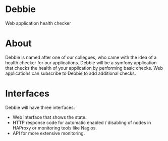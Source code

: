 # Debbie
Web application health checker

# About
Debbie is named after one of our collegues, who came with the idea of a health checker for our applications. Debbie will be a symfony application that checks the health of your application by performing basic checks. Web applications can subscribe to Debbie to add additional checks.

# Interfaces
Debbie will have three interfaces:

* Web interface that shows the state.
* HTTP response code for automatic enabled / disabling of nodes in HAProxy or monitoring tools like Nagios.
* API for more extensive monitoring.
